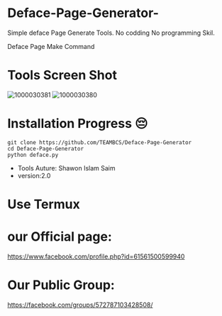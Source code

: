# Deface-Page-Generator-
Simple deface Page Generate Tools. No codding No programming Skil.


Deface Page Make Command 

# Tools Screen Shot
![1000030381](https://github.com/user-attachments/assets/60903d80-62d4-4d14-8921-d1f4c0eda21f)
![1000030380](https://github.com/user-attachments/assets/0059dd06-46af-4ee9-8932-ea97286787c0)


# Installation Progress 😔 
```
git clone https://github.com/TEAMBCS/Deface-Page-Generator
cd Deface-Page-Generator
python deface.py
```



* Tools Auture: Shawon Islam Saim
* version:2.0

# Use Termux 
# our Official page:
https://www.facebook.com/profile.php?id=61561500599940
# Our Public Group:
https://facebook.com/groups/572787103428508/

